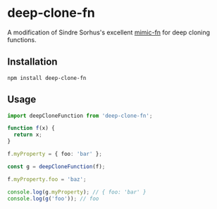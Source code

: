 # deep-clone-fn

A modification of Sindre Sorhus's excellent [mimic-fn](https://www.npmjs.com/package/mimic-fn) for deep cloning functions.

## Installation

```shell
npm install deep-clone-fn
```

## Usage

```typescript
import deepCloneFunction from 'deep-clone-fn';

function f(x) {
  return x;
}

f.myProperty = { foo: 'bar' };

const g = deepCloneFunction(f);

f.myProperty.foo = 'baz';

console.log(g.myProperty); // { foo: 'bar' }
console.log(g('foo')); // foo
```
